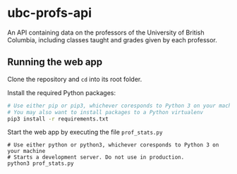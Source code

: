 # ubc-profs-api

An API containing data on the professors of the University of British Columbia, including classes taught and grades given by each professor.

## Running the web app

Clone the repository and `cd` into its root folder.

Install the required Python packages:

```bash
# Use either pip or pip3, whichever coresponds to Python 3 on your machine
# You may also want to install packages to a Python virtualenv
pip3 install -r requirements.txt
```

Start the web app by executing the file `prof_stats.py`

```
# Use either python or python3, whichever coresponds to Python 3 on your machine
# Starts a development server. Do not use in production.
python3 prof_stats.py
```
